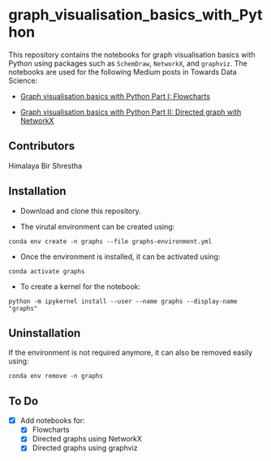 # graph_visualisation_basics_with_Python

This repository contains the notebooks for graph visualisation basics with Python using packages such as `SchemDraw`, `NetworkX`, and `graphviz`. The notebooks are used for the following Medium posts in Towards Data Science:
- [Graph visualisation basics with Python Part I: Flowcharts](https://medium.com/towards-data-science/graph-visualisation-basics-with-python-part-i-flowcharts-6298c4f412e0)

- [Graph visualisation basics with Python Part II: Directed graph with NetworkX](https://medium.com/towards-data-science/graph-visualisation-basics-with-python-part-ii-directed-graph-with-networkx-5c1cd5564daa)

## Contributors
Himalaya Bir Shrestha

## Installation
- Download and clone this repository.

- The virutal environment can be created using: 

```conda env create -n graphs --file graphs-environment.yml```

- Once the environment is installed, it can be activated using:

```conda activate graphs```

- To create a kernel for the notebook:

```python -m ipykernel install --user --name graphs --display-name "graphs"```

## Uninstallation
If the environment is not required anymore, it can also be removed easily using:

```conda env remove -n graphs```

## To Do
- [X] Add notebooks for:
    - [X] Flowcharts
    - [X] Directed graphs using NetworkX
    - [X] Directed graphs using graphviz
